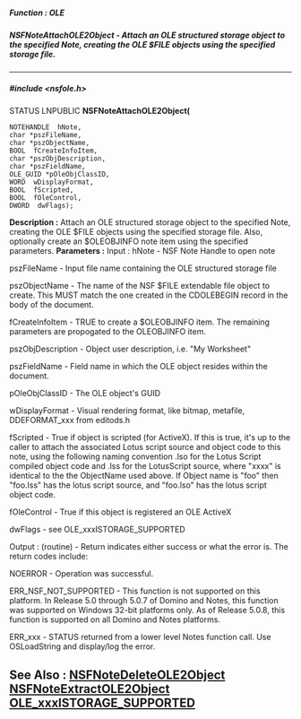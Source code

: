 ##### Function : OLE
##### NSFNoteAttachOLE2Object - Attach an OLE structured storage object to the specified Note, creating the OLE $FILE objects using the specified storage file.
---
##### #include <nsfole.h>
STATUS LNPUBLIC **NSFNoteAttachOLE2Object(**

	NOTEHANDLE  hNote,
	char *pszFileName,
	char *pszObjectName,
	BOOL  fCreateInfoItem,
	char *pszObjDescription,
	char *pszFieldName,
	OLE_GUID *pOleObjClassID,
	WORD  wDisplayFormat,
	BOOL  fScripted,
	BOOL  fOleControl,
	DWORD  dwFlags);
**Description :**
Attach an OLE structured storage object to the specified Note, creating the OLE 
$FILE objects using the specified storage file.  Also, optionally create an 
$OLEOBJINFO note item using the specified parameters.
**Parameters :**
Input :
hNote  -  NSF Note Handle to open note

pszFileName  -  Input file name containing the OLE structured storage file

pszObjectName  -  The name of the NSF $FILE extendable file object to create. This MUST match the one created in the CDOLEBEGIN record in the body of the document.

fCreateInfoItem  -  TRUE to create a $OLEOBJINFO item.  The remaining parameters are propogated to the OLEOBJINFO item.

pszObjDescription  -  Object user description, i.e. "My Worksheet"

pszFieldName  -  Field name in which the OLE object resides within the document.

pOleObjClassID  -  The OLE object's GUID

wDisplayFormat  -  Visual rendering format, like bitmap, metafile,  DDEFORMAT_xxx from editods.h

fScripted  -  True if object is scripted (for ActiveX).  If this is true, it's up to the caller to attach the associated Lotus script source and object code to this note, using the following naming convention <xxxx>.lso for the Lotus Script compiled object code and <xxxx>.lss for the LotusScript source, where "xxxx" is identical to the the ObjectName used above.  If Object name is "foo" then "foo.lss" has the lotus script source, and "foo.lso" has the lotus script object code.

fOleControl  -  True if this object is registered an OLE ActiveX

dwFlags  -  see OLE_xxxISTORAGE_SUPPORTED

Output :
(routine)  -  Return indicates either success or what the error is. The return codes include: 

NOERROR - Operation was successful.

ERR_NSF_NOT_SUPPORTED - This function is not supported on this platform.  In Release 5.0 through 5.0.7 of Domino and Notes, this function was supported on Windows 32-bit platforms only.  As of Release 5.0.8, this function is supported on all Domino and Notes platforms.

ERR_xxx - STATUS returned from a lower level Notes function call.  Use OSLoadString and display/log the error.


**See Also :**
[NSFNoteDeleteOLE2Object](D:/md_files/NSFNoteDeleteOLE2Object.md)
[NSFNoteExtractOLE2Object](D:/md_files/NSFNoteExtractOLE2Object.md)
[OLE_xxxISTORAGE_SUPPORTED](D:/md_files/OLE_xxxISTORAGE_SUPPORTED.md)
---
